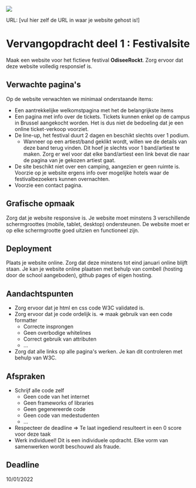 <p><a href="../../actions"><img src="../../workflows/W3Validator/badge.svg"></a></p>

URL: [vul hier zelf de URL in waar je website gehost is!] 

# Vervangopdracht deel 1 : Festivalsite
Maak een website voor het fictieve festival __OdiseeRockt__. Zorg ervoor dat deze website volledig responsief is.

## Verwachte pagina's
Op de website verwachten we minimaal onderstaande items:
* Een aantrekkelijke welkomstpagina met het de belangrijkste items
* Een pagina met info over de tickets. Tickets kunnen enkel op de campus in Brussel aangekocht worden. Het is dus niet de bedoeling dat je een online ticket-verkoop voorziet.
* De line-up, het festival duurt 2 dagen en beschikt slechts over 1 podium. 
  * Wanneer op een artiest/band geklikt wordt, willen we de details van deze band terug vinden. Dit hoef je slechts voor 1 band/artiest te maken. Zorg er wel voor dat elke band/artiest een link bevat die naar de pagina van je gekozen artiest gaat.
* De site beschikt niet over een camping, aangezien er geen ruimte is. Voorzie op je website ergens info over mogelijke hotels waar de festivalbezoekers kunnen overnachten.
* Voorzie een contact pagina. 

## Grafische opmaak
Zorg dat je website responsive is. Je website moet minstens 3 verschillende schermgroottes (mobile, tablet, desktop) ondersteunen. De website moet er op elke schermgrootte goed uitzien en functioneel zijn.

## Deployment
Plaats je website online. Zorg dat deze minstens tot eind januari online blijft staan.  Je kan je website online plaatsen met behulp van combell (hosting door de school aangeboden), github pages of eigen hosting.

## Aandachtspunten
* Zorg ervoor dat je html en css code W3C validated is.
* Zorg ervoor dat je code ordelijk is. => maak gebruik van een code formatter
  * Correcte insprongen
  * Geen overbodige whitelines
  * Correct gebruik van attributen
  * ...
* Zorg dat alle links op alle pagina's werken. Je kan dit controleren met behulp van W3C.
 
## Afspraken
* Schrijf alle code zelf
  * Geen code van het internet
  * Geen frameworks of libraries
  * Geen gegenereerde code
  * Geen code van medestudenten
  * ...
* Respecteer de deadline => Te laat ingediend resulteert in een 0 score voor deze taak
* Werk individueel! Dit is een individuele opdracht. Elke vorm van samenwerken wordt beschouwd als fraude.
## Deadline
10/01/2022